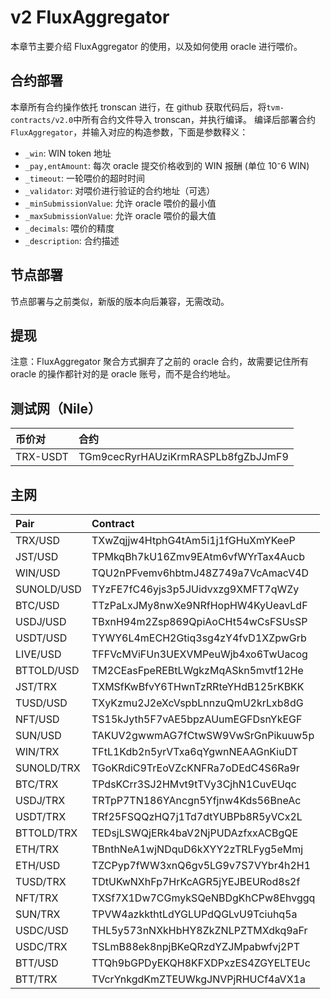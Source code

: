 # v2 FluxAggregator

本章节主要介绍 FluxAggregator 的使用，以及如何使用 oracle 进行喂价。

## 合约部署

本章所有合约操作依托 tronscan 进行，在 github 获取代码后，将`tvm-contracts/v2.0`中所有合约文件导入 tronscan，并执行编译。
编译后部署合约`FluxAggregator`，并输入对应的构造参数，下面是参数释义：

- `_win`: WIN token 地址
- `_pay,entAmount`: 每次 oracle 提交价格收到的 WIN 报酬 (单位 10⁻6 WIN)
- `_timeout`: 一轮喂价的超时时间
- `_validator`: 对喂价进行验证的合约地址（可选）
- `_minSubmissionValue`: 允许 oracle 喂价的最小值
- `_maxSubmissionValue`: 允许 oracle 喂价的最大值
- `_decimals`: 喂价的精度
- `_description`: 合约描述

## 节点部署

节点部署与之前类似，新版的版本向后兼容，无需改动。

## 提现

注意：FluxAggregator 聚合方式摒弃了之前的 oracle 合约，故需要记住所有 oracle 的操作都针对的是 oracle 账号，而不是合约地址。

## 测试网（Nile）

| 币价对   | 合约                               |
| :------- | :--------------------------------- |
| TRX-USDT | TGm9cecRyrHAUziKrmRASPLb8fgZbJJmF9 |

## 主网

| Pair     | Contract                           |
| :------- | :--------------------------------- |
|TRX/USD  | TXwZqjjw4HtphG4tAm5i1j1fGHuXmYKeeP |
|JST/USD  | TPMkqBh7kU16Zmv9EAtm6vfWYrTax4Aucb |
|WIN/USD  | TQU2nPFvemv6hbtmJ48Z749a7VcAmacV4D |
|SUNOLD/USD  | TYzFE7fC46yjs3p5JUidvxzg9XMFT7qWZy |
|BTC/USD  | TTzPaLxJMy8nwXe9NRfHopHW4KyUeavLdF |
|USDJ/USD | TBxnH94m2Zsp869QpiAoCHt54wCsFSUsSP |
|USDT/USD | TYWY6L4mECH2Gtiq3sg4zY4fvD1XZpwGrb |
|LIVE/USD | TFFVcMViFUn3UEXVMPeuWjb4xo6TwUacog |
|BTTOLD/USD  | TM2CEasFpeREBtLWgkzMqASkn5mvtf12He |
|JST/TRX  | TXMSfKwBfvY6THwnTzRRteYHdB125rKBKK |
|TUSD/USD | TXyKzmu2J2eXcVspbLnnzuQmU2krLxb8dG |
|NFT/USD  | TS15kJyth5F7vAE5bpzAUumEGFDsnYkEGF |
|SUN/USD  | TAKUV2gwwmAG7fCtwSW9VwSrGnPikuuw5p |
|WIN/TRX  | TFtL1Kdb2n5yrVTxa6qYgwnNEAAGnKiuDT |
|SUNOLD/TRX  | TGoKRdiC9TrEoVZcKNFRa7oDEdC4S6Ra9r |
|BTC/TRX  | TPdsKCrr3SJ2HMvt9tTVy3CjhN1CuvEUqc |
|USDJ/TRX | TRTpP7TN186YAncgn5Yfjnw4Kds56BneAc |
|USDT/TRX | TRf25FSQQzHQ7j1Td7dtYUBPb8R5yVCx2L |
|BTTOLD/TRX  | TEDsjLSWQjERk4baV2NjPUDAzfxxACBgQE |
|ETH/TRX  | TBnthNeA1wjNDquD6kXYY2zTRLFyg5eMmj |
|ETH/USD  | TZCPyp7fWW3xnQ6gv5LG9v7S7VYbr4h2H1 |
|TUSD/TRX | TDtUKwNXhFp7HrKcAGR5jYEJBEURod8s2f |
|NFT/TRX  | TXSf7X1Dw7CGmykSQeNBDgKhCPw8Ehvggq |
|SUN/TRX  | TPVW4azkkthtLdYGLUPdQGLvU9Tciuhq5a |
|USDC/USD  | THL5y573nNXkHbHY8ZkZNLPZTMXdkq9aFr |
|USDC/TRX  | TSLmB88ek8npjBKeQRzdYZJMpabwfvj2PT |
|BTT/USD  | TTQh9bGPDyEKQH8KFXDPxzES4ZGYELTEUc |
|BTT/TRX  | TVcrYnkgdKmZTEUWkgJNVPjRHUCf4aVX1a |
